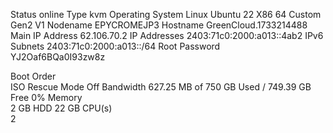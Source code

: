Status	online
Type	kvm
Operating System	Linux Ubuntu 22 X86 64 Custom Gen2 V1
Nodename	EPYCROMEJP3
Hostname	GreenCloud.1733214488 
Main IP Address	62.106.70.2
IP Addresses	2403:71c0:2000:a013::4ab2
IPv6 Subnets	2403:71c0:2000:a013::/64
Root Password	
YJ2Oaf6BQa0I93zw8z
  
Boot Order	
ISO	
Rescue Mode	Off 
Bandwidth	627.25 MB of 750 GB Used / 749.39 GB Free
0%
Memory	
2 GB
HDD	
22 GB
CPU(s)	
2